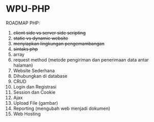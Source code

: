 # WPU-PHP
ROADMAP PHP:
1. ~~client side vs server side scripting~~
2. ~~static vs dynamic website~~
3. ~~menyiapkan lingkungan pengemambangan~~
4. ~~sintaks php~~
5. array
6. request method (metode pengiriman dan penerimaan data antar halaman)
7. Website Sederhana
8. Dihubungkan di database
9. CRUD
10. Login dan Registrasi
11. Session dan Cookie
12. Ajax
13. Upload File (gambar)
14. Reporting (mengubah web menjadi dokumen)
15. Web Hosting

